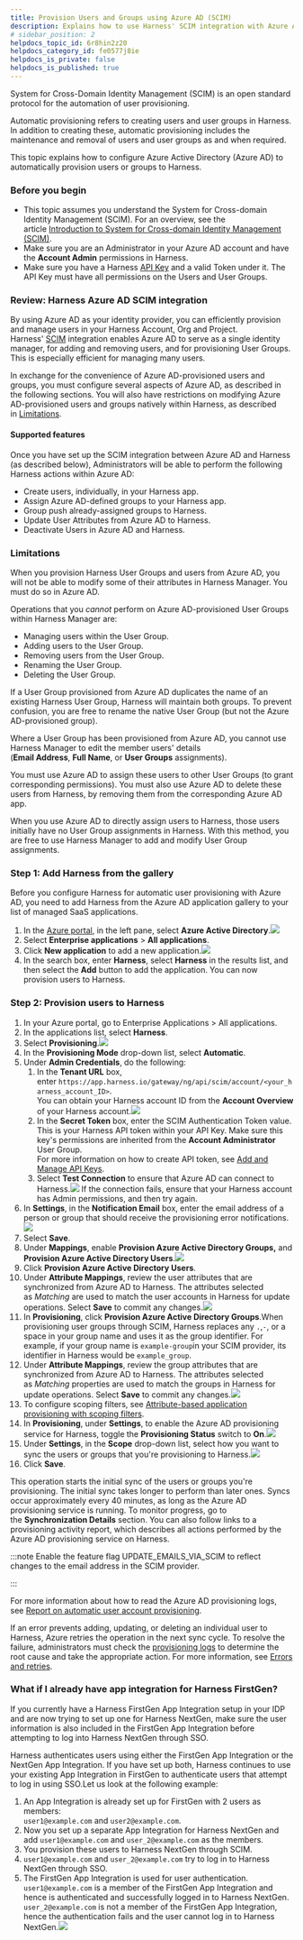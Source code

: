 ```yaml
---
title: Provision Users and Groups using Azure AD (SCIM)
description: Explains how to use Harness' SCIM integration with Azure Active Directory (AD) to automatically provision users and/or groups.
# sidebar_position: 2
helpdocs_topic_id: 6r8hin2z20
helpdocs_category_id: fe0577j8ie
helpdocs_is_private: false
helpdocs_is_published: true
---
```


System for Cross-Domain Identity Management (SCIM) is an open standard protocol for the automation of user provisioning.

Automatic provisioning refers to creating users and user groups in Harness. In addition to creating these, automatic provisioning includes the maintenance and removal of users and user groups as and when required.

This topic explains how to configure Azure Active Directory (Azure AD) to automatically provision users or groups to Harness.

### Before you begin

* This topic assumes you understand the System for Cross-domain Identity Management (SCIM). For an overview, see the article [Introduction to System for Cross-domain Identity Management (SCIM)](https://medium.com/@pamodaaw/system-for-cross-domain-identity-management-scim-def45ea83ae7).
* Make sure you are an Administrator in your Azure AD account and have the **Account Admin** permissions in Harness.
* Make sure you have a Harness [API Key](../4_Role-Based-Access-Control/7-add-and-manage-api-keys.md) and a valid Token under it. The API Key must have all permissions on the Users and User Groups.

### Review: Harness Azure AD SCIM integration

By using Azure AD as your identity provider, you can efficiently provision and manage users in your Harness Account, Org and Project. Harness' [SCIM](https://www.okta.com/blog/2017/01/what-is-scim/) integration enables Azure AD to serve as a single identity manager, for adding and removing users, and for provisioning User Groups. This is especially efficient for managing many users.

In exchange for the convenience of Azure AD-provisioned users and groups, you must configure several aspects of Azure AD, as described in the following sections. You will also have restrictions on modifying Azure AD-provisioned users and groups natively within Harness, as described in [Limitations](#limitations).

#### Supported features

Once you have set up the SCIM integration between Azure AD and Harness (as described below), Administrators will be able to perform the following Harness actions within Azure AD:

* Create users, individually, in your Harness app.
* Assign Azure AD-defined groups to your Harness app.
* Group push already-assigned groups to Harness.
* Update User Attributes from Azure AD to Harness.
* Deactivate Users in Azure AD and Harness.

### Limitations

When you provision Harness User Groups and users from Azure AD, you will not be able to modify some of their attributes in Harness Manager. You must do so in Azure AD.

Operations that you *cannot* perform on Azure AD-provisioned User Groups within Harness Manager are:

* Managing users within the User Group.
* Adding users to the User Group.
* Removing users from the User Group.
* Renaming the User Group.
* Deleting the User Group.

If a User Group provisioned from Azure AD duplicates the name of an existing Harness User Group, Harness will maintain both groups. To prevent confusion, you are free to rename the native User Group (but not the Azure AD-provisioned group).

Where a User Group has been provisioned from Azure AD, you cannot use Harness Manager to edit the member users' details (**Email Address**, **Full Name**, or **User Groups** assignments).

You must use Azure AD to assign these users to other User Groups (to grant corresponding permissions). You must also use Azure AD to delete these users from Harness, by removing them from the corresponding Azure AD app.

When you use Azure AD to directly assign users to Harness, those users initially have no User Group assignments in Harness. With this method, you are free to use Harness Manager to add and modify User Group assignments.

### Step 1: Add Harness from the gallery

Before you configure Harness for automatic user provisioning with Azure AD, you need to add Harness from the Azure AD application gallery to your list of managed SaaS applications.

1. In the [Azure portal](https://portal.azure.com/), in the left pane, select **Azure Active Directory**.![](./static/provision-users-and-groups-using-azure-ad-scim-29.png)
2. Select **Enterprise applications** > **All applications**.
3. Click **New application** to add a new application.![](./static/provision-users-and-groups-using-azure-ad-scim-30.png)
4. In the search box, enter **Harness**, select **Harness** in the results list, and then select the **Add** button to add the application. You can now provision users to Harness.

### Step 2: Provision users to Harness

1. In your Azure portal, go to Enterprise Applications > All applications.
2. In the applications list, select **Harness**.
3. Select **Provisioning**.![](./static/provision-users-and-groups-using-azure-ad-scim-31.png)
4. In the **Provisioning Mode** drop-down list, select **Automatic**.
5. Under **Admin Credentials**, do the following:
	1. In the **Tenant URL** box, enter `https://app.harness.io/gateway/ng/api/scim/account/<your_harness_account_ID>`.  
	You can obtain your Harness account ID from the **Account Overview** of your Harness account.![](./static/provision-users-and-groups-using-azure-ad-scim-32.png)
	2. In the **Secret Token** box, enter the SCIM Authentication Token value. This is your Harness API token within your API Key. Make sure this key's permissions are inherited from the **Account Administrator** User Group.  
	For more information on how to create API token, see [Add and Manage API Keys](../4_Role-Based-Access-Control/7-add-and-manage-api-keys.md).
	3. Select **Test Connection** to ensure that Azure AD can connect to Harness.![](./static/provision-users-and-groups-using-azure-ad-scim-33.png)
	If the connection fails, ensure that your Harness account has Admin permissions, and then try again.
6. In **Settings**, in the **Notification Email** box, enter the email address of a person or group that should receive the provisioning error notifications.![](./static/provision-users-and-groups-using-azure-ad-scim-34.png)
7. Select **Save**.
8. Under **Mappings**, enable **Provision Azure Active Directory Groups,** and **Provision Azure Active Directory Users**.![](./static/provision-users-and-groups-using-azure-ad-scim-35.png)
9. Click **Provision Azure Active Directory Users**.
10. Under **Attribute Mappings**, review the user attributes that are synchronized from Azure AD to Harness. The attributes selected as *Matching* are used to match the user accounts in Harness for update operations. Select **Save** to commit any changes.![](./static/provision-users-and-groups-using-azure-ad-scim-36.png)
11. In **Provisioning**, click **Provision Azure Active Directory Groups**.When provisioning user groups through SCIM, Harness replaces any `.`,`-`, or a space in your group name and uses it as the group identifier. For example, if your group name is `example-group`in your SCIM provider, its identifier in Harness would be `example_group`.
12. Under **Attribute Mappings**, review the group attributes that are synchronized from Azure AD to Harness. The attributes selected as *Matching* properties are used to match the groups in Harness for update operations. Select **Save** to commit any changes.![](./static/provision-users-and-groups-using-azure-ad-scim-37.png)
13. To configure scoping filters, see [Attribute-based application provisioning with scoping filters](https://docs.microsoft.com/en-us/azure/active-directory/app-provisioning/define-conditional-rules-for-provisioning-user-accounts).
14. In **Provisioning**, under **Settings**, to enable the Azure AD provisioning service for Harness, toggle the **Provisioning Status** switch to **On**.![](./static/provision-users-and-groups-using-azure-ad-scim-38.png)
15. Under **Settings**, in the **Scope** drop-down list, select how you want to sync the users or groups that you're provisioning to Harness.![](./static/provision-users-and-groups-using-azure-ad-scim-39.png)
16. Click **Save**.

This operation starts the initial sync of the users or groups you're provisioning. The initial sync takes longer to perform than later ones. Syncs occur approximately every 40 minutes, as long as the Azure AD provisioning service is running. To monitor progress, go to the **Synchronization Details** section. You can also follow links to a provisioning activity report, which describes all actions performed by the Azure AD provisioning service on Harness.


:::note
Enable the feature flag UPDATE_EMAILS_VIA_SCIM to reflect changes to the email address in the SCIM provider.

:::

For more information about how to read the Azure AD provisioning logs, see [Report on automatic user account provisioning](https://docs.microsoft.com/en-us/azure/active-directory/app-provisioning/check-status-user-account-provisioning).

If an error prevents adding, updating, or deleting an individual user to Harness, Azure retries the operation in the next sync cycle. To resolve the failure, administrators must check the [provisioning logs](https://learn.microsoft.com/en-us/azure/active-directory/reports-monitoring/concept-provisioning-logs?context=azure/active-directory/manage-apps/context/manage-apps-context) to determine the root cause and take the appropriate action. For more information, see [Errors and retries](https://learn.microsoft.com/en-us/azure/active-directory/app-provisioning/how-provisioning-works#errors-and-retries).

### What if I already have app integration for Harness FirstGen?

If you currently have a Harness FirstGen App Integration setup in your IDP and are now trying to set up one for Harness NextGen, make sure the user information is also included in the FirstGen App Integration before attempting to log into Harness NextGen through SSO.

Harness authenticates users using either the FirstGen App Integration or the NextGen App Integration. If you have set up both, Harness continues to use your existing App Integration in FirstGen to authenticate users that attempt to log in using SSO.Let us look at the following example:

1. An App Integration is already set up for FirstGen with 2 users as members:  
`user1@example.com` and `user2@example.com`.
2. Now you set up a separate App Integration for Harness NextGen and add `user1@example.com` and `user_2@example.com` as the members.
3. You provision these users to Harness NextGen through SCIM.
4. `user1@example.com` and `user_2@example.com` try to log in to Harness NextGen through SSO.
5. The FirstGen App Integration is used for user authentication.  
`user1@example.com` is a member of the FirstGen App Integration and hence is authenticated and successfully logged in to Harness NextGen.  
`user_2@example.com` is not a member of the FirstGen App Integration, hence the authentication fails and the user cannot log in to Harness NextGen.![](./static/provision-users-and-groups-using-azure-ad-scim-40.png)

